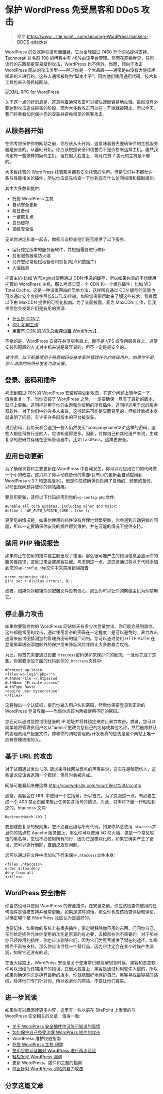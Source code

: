 # 保护 WordPress 免受黑客和 DDoS 攻击

> 原文:[https://www . site point . com/securing-WordPress-hackers-DDOS-attacks/](https://www.sitepoint.com/securing-wordpress-hackers-ddos-attacks/)

WordPress 的受欢迎程度毋庸置疑，它为全球超过 7460 万个网站提供支持，Technorati 排名前 100 的博客中有 48%由该平台管理。然而在网络世界，任何流行的东西都更容易受到攻击，WordPress 也不例外。然而，倾向于攻击 WordPress 网站的攻击类型——除非你是一个大品牌——通常是由没有大量技术知识的人进行的。这些人通常被称为“脚本小子”，因为他们使用通用代码、技术和工具包来入侵目标网站。

![XML-RPC for WordPress](../Images/7c81df121ce03113683306b6ad807c97.png)

关于这一点的好消息是，这意味着通常攻击可以被快速而容易地处理。虽然没有必要达到攻击造成损害的阶段，因为大多数攻击可以在一开始就被阻止。所以今天，我们将看看如何保护您的安装并避免常见的黑客攻击。

## 从服务器开始

在你考虑保护你的网站之前，你应该从头开始，这意味着首先要确保你的主机服务器是安全的。从基础开始，你应该根据安全和信誉而不是价格来选择主机。虽然我肯定有一些像样的廉价主机，但在很大程度上，每月花费 2 美元的主机是不够的。

大多数托管的 WordPress 托管服务都有安全托管的名声。但是它们并不都允许一些与性能相关的插件，所以你应该先检查一下你到底有什么访问权限和控制级别。

其中大多数都提供:

*   托管 WordPress 主机
*   自动安全更新
*   每日备份
*   一键恢复点
*   自动缓存
*   顶级安全性

无论你决定和谁一起去，你都应该检查他们是否提供了以下服务:

*   运行稳定版本的服务器软件，并根据需要进行修补
*   启用服务器级防火墙
*   允许您经常轻松地备份和恢复(站点和数据库)
*   入侵检测

托管主机(比如 WPEngine)使用通过 CDN 传递的缓存，所以如果你真的不想使用托管的 WordPress 主机，那么考虑实现一个 CDN 和一个缓存插件，比如 W3 Total Cache。这是一种设置网站的简单方法，这样所有通过 CDN 缓存的流量也可以通过安全套接字层(SSL/TLS)传输。如果您需要帮助来了解这些技术，我推荐以下由 MaxCDN 提供的可视化指南。为了全面披露，我为 MaxCDN 工作，但我相信您会发现它们是有用的资源:

*   [什么是 CDN？](https://www.maxcdn.com/one/visual-glossary/cdn/)
*   [SSL 如何工作](https://www.maxcdn.com/one/visual-glossary/ssl/)
*   [用带有 CDN 的 W3 总缓存设置 WordPress】](https://www.maxcdn.com/one/tutorial/setup-wordpress-with-w3-total-cache/)

不幸的是，WordPress 安装在共享服务器上，而不是 VPS 或专用服务器上，通常安装和配置的方式对主机来说是最容易的，但不一定是最安全的。

*请注意，以下配置适用于熟悉编码或基本系统管理任务的高级用户。如果你不是，那么请你的网络开发者为你设置。*

## 登录、密码和插件

考虑到超过 70%的 WordPress 安装容易受到攻击，在这个问题上简单说一下，值得重复一下。当你安装了 WordPress 之后，一定要确保一旦有了最新的版本，就马上更新。这同样适用于你的主题和你使用的所有插件。这同样适用于您的服务器软件。对于你们中的许多人来说，这听起来可能是显而易见的，但统计数据本身就说明了问题，有许多许多旧版本的平台被安装。

说到密码，我每天都会遇到一些人仍然使用“companyname123”这样的密码，这些人都是科技行业的人，应该知道得更多。因此，对你自己和其他用户来说，生成复杂的密码并存储在密码管理器中，比如 LastPass，这样更安全。

## 应用自动更新

为了确保次要和主要更新在 WordPress 中自动发生，你可以对应用它们的代码做一个小的改变。这消除了你手动做备份的需要(只有小的更新会自动应用到 WordPress v.3.7 和更高版本)，但是你应该确保你启用了自动的、频繁的备份，以防出现问题并使你的网站瘫痪。

要启用更新，请将以下代码应用到您的`wp-config.php`文件:

```
#Enable all core updates, including minor and major:
define ( 'WP_AUTO_UPDATE_CORE', true );
```

更常见的情况是，如果你使用的插件没有合理地频繁更新，你会遇到自动更新的问题，所以一定要确保你安装的插件得到维护，并在可能的情况下提供支持。

## 禁用 PHP 错误报告

如果你正在使用的插件或主题出现了错误，那么很可能产生的错误信息会显示你的服务器路径，这反过来会被黑客拦截。考虑到这一点，您应该通过将以下代码添加到您的`wp-config.php`文件中来禁用错误报告:

```
error_reporting (0);
@ini_set ('display_errors', 0);
```

或者，如果你对编辑你的配置文件没有信心，那么你可以让你的网络主机为你禁用它。

## 停止暴力攻击

如果你要监控你的 WordPress 网站每天有多少次登录尝试，你可能会感到震惊。这些都是常见的攻击，通过使用复杂的密码在一定程度上是可以避免的。暴力攻击通常来自试图猜测您的管理员密码的僵尸网络。您可以通过使用 HTTP AUTH 在登录屏幕级别添加额外的保护层来降低风险并阻止大多数暴力攻击。

为此，你首先需要通过设置`.htaccess`密码保护来保护你的目录。一旦你完成了这些，你需要添加下面的代码到你的`.htaccess`文件中:

```
#Protect wp-login
<files wp-login.php="">
AuthUserFile ~/.htpasswd
AuthName "Private access"
AuthType Basic
require user mysecretuser
</files>
```

这将弹出一个认证框，提示你输入用户名和密码，然后你需要登录到正常的 WordPress 登录界面——当然你应该为两者使用不同的密码。

您还可以通过监控试图登录的 IP 地址并将其锁定来防止暴力攻击。或者，您可以简单地将管理员用户名从“admin”更改为您自己的名称或其他名称，然后删除默认的管理员用户配置文件。你和你的网站管理员/开发者真的应该是这个网站上唯一拥有管理权限的人。

## 基于 URL 的攻击

对于试图通过发出 URL 请求来寻找网站弱点的黑客来说，这实在是暗箭伤人，这些请求应该会返回一个错误，但有时会被完成。

网址可能看起来像这样:http://yourwebsite.com/your/files/%3G/config

通常，黑客会在 URL 中使用一个左括号，所以首先，为了克服这一点，有必要生成一个 403 禁止页面来阻止任何包含括号的请求。为此，只需将下面一行粘贴到您的。htaccess 文件:

```
RedirectMatch 403 [
```

要创建更复杂的规则集，您不必自己编写所有代码。如果你熟悉使用`.htaccess`并且你的站点在 Apache 服务器上，那么你可以使用 5G 防火墙，这是一个常见攻击的黑名单。您也不必使用所有的行，因为它是模块化的，如果它确实产生了错误，您可以逐行删除，直到您发现问题。

您可以通过在文件中添加以下行来保护`.htaccess`文件本身:

```
<files .htaccess>
order allow,deny
deny from all
</files>
```

## WordPress 安全插件

你当然也可以使用 WordPress 的安全插件。在安装之前，你应该检查你使用的任何插件是否被支持并经常更新。如果是这样的话，那么你也应该检查评级和评论，以确定哪个被 WordPress 社区认为是最好的。

也要记住，如果你的系统上有很多插件，要定期移除你不用的东西。问问你自己，任何给定插件允许你使用的功能是否真的有必要，去掉那些你不需要的。对于那些你已经停用的插件，你也应该删除它们，因为它们为黑客提供了潜在的途径。如果插件不再被支持，那么你应该寻找一个替代品，因为它注定会在某个时候产生漏洞，如果它还没有的话。

在很大程度上，WordPress 安全是关于使用常识和理解很多时候，黑客和恶意软件可以归结为终端用户的错误。在很大程度上，黑客是通过利用软件入侵的，所以如果你确保你总是拥有最新的版本，你就能很好地保护自己。黑客寻找最容易的路线，除非他们专门针对你，所以收紧你的网站，不要让他们容易。

## 进一步阅读

如果你有兴趣阅读更多内容，这里有一些以前在 SitePoint 上发表的与 WordPress 安全相关的文章，值得一看:

*   [关于 WordPress 安全插件你可能不知道的事情](https://www.sitepoint.com/wordpress-security-plugins/)
*   [如何保护自己免受流氓 WordPress 插件的攻击](https://www.sitepoint.com/protect-yourself-from-rogue-wordpress-plugins/)
*   WordPress 维护权威指南
*   [托管 WordPress 主机:利弊](https://www.sitepoint.com/managed-wordpress-hosting-pros-and-cons/)
*   [使用谷歌认证器对 WordPress 进行两步验证](https://www.sitepoint.com/2-step-verification-wordpress-using-google-authenticator/)
*   [轻松发现 WordPress 漏洞](https://www.sitepoint.com/uncovering-wordpress-vulnerabilities-ease/)
*   更新 WordPress、插件和主题的指南
*   [防止针对 WordPress 网站的暴力攻击](https://www.sitepoint.com/preventing-brute-force-attacks-against-wordpress-websites/)

## 分享这篇文章